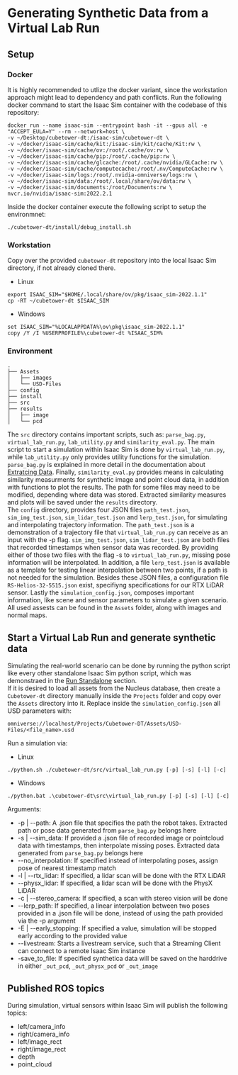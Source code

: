 # Generating Synthetic Data from a Virtual Lab Run
## Setup
### Docker
It is highly recommended to utlize the docker variant, since the workstation approach might lead to dependency and path conflicts. 
Run the following docker command to start the Isaac Sim container with the codebase of this repository:
```
docker run --name isaac-sim --entrypoint bash -it --gpus all -e "ACCEPT_EULA=Y" --rm --network=host \ 
-v ~/Desktop/cubetower-dt:/isaac-sim/cubetower-dt \ 
-v ~/docker/isaac-sim/cache/kit:/isaac-sim/kit/cache/Kit:rw \
-v ~/docker/isaac-sim/cache/ov:/root/.cache/ov:rw \
-v ~/docker/isaac-sim/cache/pip:/root/.cache/pip:rw \ 
-v ~/docker/isaac-sim/cache/glcache:/root/.cache/nvidia/GLCache:rw \
-v ~/docker/isaac-sim/cache/computecache:/root/.nv/ComputeCache:rw \
-v ~/docker/isaac-sim/logs:/root/.nvidia-omniverse/logs:rw \
-v ~/docker/isaac-sim/data:/root/.local/share/ov/data:rw \
-v ~/docker/isaac-sim/documents:/root/Documents:rw \
nvcr.io/nvidia/isaac-sim:2022.2.1
```
Inside the docker container execute the following script to setup the environmnet:
```
./cubetower-dt/install/debug_install.sh
```

### Workstation
Copy over the provided `cubetower-dt` repository into the local Isaac Sim directory, if not already cloned there.
* Linux
```
export ISAAC_SIM="$HOME/.local/share/ov/pkg/isaac_sim-2022.1.1"
cp -RT ~/cubetower-dt $ISAAC_SIM
```
* Windows
```
set ISAAC_SIM="%LOCALAPPDATA%\ov\pkg\isaac_sim-2022.1.1"
copy /Y /I %USERPROFILE%\cubetower-dt %ISAAC_SIM%
```
### Environment
```
.
├── Assets
│   ├── images
│   └── USD-Files
├── config
├── install
├── src
├── results
│   ├── image
│   └── pcd
```
The `src` directory contains important scripts, such as: `parse_bag.py`, `virtual_lab_run.py`, `lab_utility.py` and `similarity_eval.py`. The main script to start a simulation within Isaac Sim is done by `virtual_lab_run.py`, while `lab_utility.py` only provides utility functions for the simulation. `parse_bag.py` is explained in more detail in the documentation about [Extratcing Data](extracting_data.md). Finally, `similarity_eval.py` provides means in calculating similarity measurments for synthetic image and point cloud data, in addition with functions to plot the results. The path for some files may need to be modified, depending where data was stored. Extracted similarity measures and plots will be saved under the `results` directory. \
The `config` directory, provides four JSON files `path_test.json`, `sim_img_test.json`, `sim_lidar_test.json` and `lerp_test.json`, for simulating and interpolating trajectory information.  The `path_test.json` is a demonstration of a trajectory file that `virtual_lab_run.py` can receive as an input with the -p flag. `sim_img_test.json`, `sim_lidar_test.json` are both files that recorded timestamps when sensor data was recorded. By providing either of those two files with the flag -s to `virtual_lab_run.py`, missing pose information will be interpolated. In addition, a file `lerp_test.json` is available as a template for testing linear interpolation between two points, if a path is not needed for the simulation. Besides these JSON files, a configuration file `RS-Helios-32-5515.json` exist, specifiyng specifications for our RTX LiDAR sensor. Lastly the `simulation_config.json`, composes important information, like scene and sensor parameters to simulate a given scenario. \
All used assests can be found in the `Assets` folder, along with images and normal maps.

## Start a Virtual Lab Run and generate synthetic data
Simulating the real-world scenario can be done by running the python script like every other standalone Isaac Sim python script, which was demonstraed in the [Run Standalone](run_standalone.md) section. \
If it is desired to load all assets from the Nucleus database, then create a `Cubetower-dt` directory manually inside the `Projects` folder and copy over the `Assets` directory into it.
Replace inside the `simulation_config.json` all USD parameters with:
```
omniverse://localhost/Projects/Cubetower-DT/Assets/USD-Files/<file_name>.usd
```
Run a simulation via:
* Linux
```
./python.sh ./cubetower-dt/src/virtual_lab_run.py [-p] [-s] [-l] [-c]
```
* Windows
```
./python.bat .\cubetower-dt\src\virtual_lab_run.py [-p] [-s] [-l] [-c]
```

Arguments:
* -p | --path: A .json file that specifies the path the robot takes. Extracted path or pose data generated from `parse_bag.py` belongs here
* -s | --sim_data: If provided a .json file of recorded image or pointcloud data with timestamps, then interpolate missing poses. Extracted data generated from `parse_bag.py` belongs here
* --no_interpolation: If specified instead of interpolating poses, assign pose of nearest timestamp match
* -l | --rtx_lidar: If specified, a lidar scan will be done with the RTX LiDAR
* --physx_lidar: If specified, a lidar scan will be done with the PhysX LiDAR
* -c | --stereo_camera: If specified, a scan with stereo vision will be done 
* --lerp_path: If specified, a linear interpolation between two poses provided in a .json file will be done, instead of using the path provided via the -p argument
* -E | --early_stopping: If specified a value, simulation will be stopped early according to the provided value
* --livestream: Starts a livestream service, such that a Streaming Client can connect to a remote Isaac Sim instance
* -save_to_file: If specified synthetica data will be saved on the harddrive in either `_out_pcd`, `_out_physx_pcd` or `_out_image`

## Published ROS topics
During simulation, virtual sensors within Isaac Sim will publish the following topics:
* left/camera_info
* right/camera_info
* left/image_rect
* right/image_rect
* depth
* point_cloud
